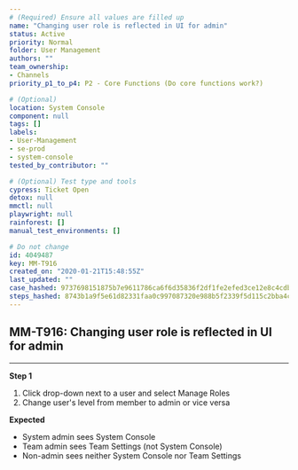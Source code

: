 ```yaml
---
# (Required) Ensure all values are filled up
name: "Changing user role is reflected in UI for admin"
status: Active
priority: Normal
folder: User Management
authors: ""
team_ownership:
- Channels
priority_p1_to_p4: P2 - Core Functions (Do core functions work?)

# (Optional)
location: System Console
component: null
tags: []
labels:
- User-Management
- se-prod
- system-console
tested_by_contributor: ""

# (Optional) Test type and tools
cypress: Ticket Open
detox: null
mmctl: null
playwright: null
rainforest: []
manual_test_environments: []

# Do not change
id: 4049487
key: MM-T916
created_on: "2020-01-21T15:48:55Z"
last_updated: ""
case_hashed: 9737698151875b7e9611786ca6f6d35836f2df1fe2efed3ce12e8c4cdb7af56fed939c891e92ca38a0bee5eef52bd434
steps_hashed: 8743b1a9f5e61d82331faa0c997087320e988b5f2339f5d115c2bba4cea2f3408abca5a44a20e61a05730a170e2da3f3
---
```


<!-- (Auto-generated) Based on frontmatter's "key" and "name" -->

## MM-T916: Changing user role is reflected in UI for admin

---

**Step 1**

1. Click drop-down next to a user and select Manage Roles
2. Change user's level from member to admin or vice versa

**Expected**

- System admin sees System Console
- Team admin sees Team Settings (not System Console)
- Non-admin sees neither System Console nor Team Settings
